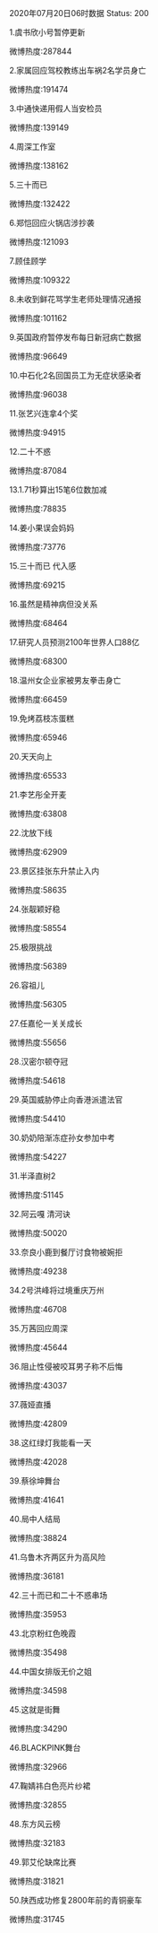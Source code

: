 2020年07月20日06时数据
Status: 200

1.虞书欣小号暂停更新

微博热度:287844

2.家属回应驾校教练出车祸2名学员身亡

微博热度:191474

3.中通快递用假人当安检员

微博热度:139149

4.周深工作室

微博热度:138162

5.三十而已

微博热度:132422

6.郑恺回应火锅店涉抄袭

微博热度:121093

7.顾佳顾学

微博热度:109322

8.未收到鲜花骂学生老师处理情况通报

微博热度:101162

9.英国政府暂停发布每日新冠病亡数据

微博热度:96649

10.中石化2名回国员工为无症状感染者

微博热度:96038

11.张艺兴连拿4个奖

微博热度:94915

12.二十不惑

微博热度:87084

13.1.71秒算出15笔6位数加减

微博热度:78835

14.姜小果误会妈妈

微博热度:73776

15.三十而已 代入感

微博热度:69215

16.虽然是精神病但没关系

微博热度:68464

17.研究人员预测2100年世界人口88亿

微博热度:68300

18.温州女企业家被男友拳击身亡

微博热度:66459

19.免烤荔枝冻蛋糕

微博热度:65946

20.天天向上

微博热度:65533

21.李艺彤全开麦

微博热度:63808

22.沈放下线

微博热度:62909

23.景区挂张东升禁止入内

微博热度:58635

24.张靓颖好稳

微博热度:58554

25.极限挑战

微博热度:56389

26.容祖儿

微博热度:56305

27.任嘉伦一关关成长

微博热度:55656

28.汉密尔顿夺冠

微博热度:54618

29.英国威胁停止向香港派遣法官

微博热度:54410

30.奶奶陪渐冻症孙女参加中考

微博热度:54227

31.半泽直树2

微博热度:51145

32.阿云嘎 清河诀

微博热度:50020

33.奈良小鹿到餐厅讨食物被婉拒

微博热度:49238

34.2号洪峰将过境重庆万州

微博热度:46708

35.万茜回应周深

微博热度:45644

36.阻止性侵被咬耳男子称不后悔

微博热度:43037

37.薇娅直播

微博热度:42809

38.这红绿灯我能看一天

微博热度:42028

39.蔡徐坤舞台

微博热度:41641

40.局中人结局

微博热度:38824

41.乌鲁木齐两区升为高风险

微博热度:36181

42.三十而已和二十不惑串场

微博热度:35953

43.北京粉红色晚霞

微博热度:35498

44.中国女排版无价之姐

微博热度:34598

45.这就是街舞

微博热度:34290

46.BLACKPINK舞台

微博热度:32966

47.鞠婧祎白色亮片纱裙

微博热度:32855

48.东方风云榜

微博热度:32183

49.郭艾伦缺席比赛

微博热度:31821

50.陕西成功修复2800年前的青铜豪车

微博热度:31745

